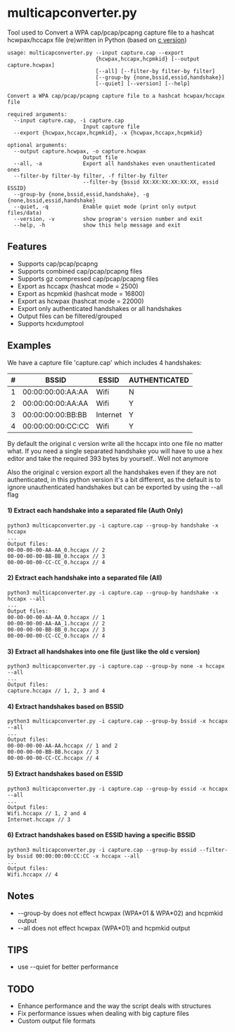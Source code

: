 # multicapconverter.py
Tool used to Convert a WPA cap/pcap/pcapng capture file to a hashcat hcwpax/hccapx file (re)written in Python (based on [c version]( https://github.com/hashcat/hashcat-utils/blob/master/src/cap2hccapx.c))
```
usage: multicapconverter.py --input capture.cap --export
                            {hcwpax,hccapx,hcpmkid} [--output capture.hcwpax]
                            [--all] [--filter-by filter-by filter]
                            [--group-by {none,bssid,essid,handshake}]
                            [--quiet] [--version] [--help]

Convert a WPA cap/pcap/pcapng capture file to a hashcat hcwpax/hccapx file

required arguments:
  --input capture.cap, -i capture.cap
                        Input capture file
  --export {hcwpax,hccapx,hcpmkid}, -x {hcwpax,hccapx,hcpmkid}

optional arguments:
  --output capture.hcwpax, -o capture.hcwpax
                        Output file
  --all, -a             Export all handshakes even unauthenticated ones
  --filter-by filter-by filter, -f filter-by filter
                        --filter-by {bssid XX:XX:XX:XX:XX:XX, essid ESSID}
  --group-by {none,bssid,essid,handshake}, -g {none,bssid,essid,handshake}
  --quiet, -q           Enable quiet mode (print only output files/data)
  --version, -v         show program's version number and exit
  --help, -h            show this help message and exit
```

## Features
- Supports cap/pcap/pcapng
- Supports combined cap/pcap/pcapng files
- Supports gz compressed cap/pcap/pcapng files
- Export as hccapx (hashcat mode = 2500)
- Export as hcpmkid (hashcat mode = 16800)
- Export as hcwpax (hashcat mode = 22000)
- Export only authenticated handshakes or all handshakes
- Output files can be filtered/grouped
- Supports hcxdumptool

## Examples
We have a capture file 'capture.cap' which includes 4 handshakes:

| # | BSSID             | ESSID    | AUTHENTICATED |
|---|-------------------|----------|---------------|
| 1 | 00:00:00:00:AA:AA | Wifi     |       N       |
| 2 | 00:00:00:00:AA:AA | Wifi     |       Y       |
| 3 | 00:00:00:00:BB:BB | Internet |       Y       |
| 4 | 00:00:00:00:CC:CC | Wifi     |       Y       |

By default the original c version write all the hccapx into one file no matter what. 
If you need a single separated handshake you will have to use a hex editor and take the required 393 bytes by yourself.. Well not anymore

Also the original c version export all the handshakes even if they are not authenticated, in this python version it's a bit different, as the default is to ignore unauthenticated handshakes but can be exported by using the --all flag

#### 1) Extract each handshake into a separated file (Auth Only)
```
python3 multicapconverter.py -i capture.cap --group-by handshake -x hccapx
...
Output files:
00-00-00-00-AA-AA_0.hccapx // 2
00-00-00-00-BB-BB_0.hccapx // 3
00-00-00-00-CC-CC_0.hccapx // 4
```
#### 2) Extract each handshake into a separated file (All)
```
python3 multicapconverter.py -i capture.cap --group-by handshake -x hccapx --all
...
Output files:
00-00-00-00-AA-AA_0.hccapx // 1
00-00-00-00-AA-AA_1.hccapx // 2
00-00-00-00-BB-BB_0.hccapx // 3
00-00-00-00-CC-CC_0.hccapx // 4
```
#### 3) Extract all handshakes into one file (just like the old c version)
```
python3 multicapconverter.py -i capture.cap --group-by none -x hccapx --all
...
Output files:
capture.hccapx // 1, 2, 3 and 4
```
#### 4) Extract handshakes based on BSSID
```
python3 multicapconverter.py -i capture.cap --group-by bssid -x hccapx --all
...
Output files:
00-00-00-00-AA-AA.hccapx // 1 and 2
00-00-00-00-BB-BB.hccapx // 3
00-00-00-00-CC-CC.hccapx // 4
```
#### 5) Extract handshakes based on ESSID
```
python3 multicapconverter.py -i capture.cap --group-by essid -x hccapx --all
...
Output files:
Wifi.hccapx // 1, 2 and 4
Internet.hccapx // 3
```
#### 6) Extract handshakes based on ESSID having a specific BSSID
```
python3 multicapconverter.py -i capture.cap --group-by essid --filter-by bssid 00:00:00:00:CC:CC -x hccapx --all
...
Output files:
Wifi.hccapx // 4
```
## Notes
 - --group-by does not effect hcwpax (WPA\*01 & WPA\*02) and hcpmkid output
 - --all does not effect hcwpax (WPA\*01) and hcpmkid output

## TIPS
 - use --quiet for better performance

## TODO
 - Enhance performance and the way the script deals with structures
 - Fix performance issues when dealing with big capture files
 - Custom output file formats
